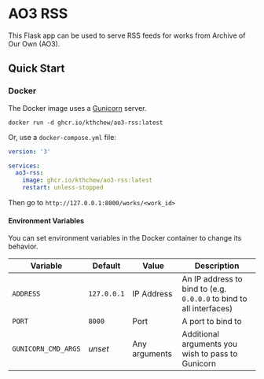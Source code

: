 # AO3 RSS

This Flask app can be used to serve RSS feeds for works from Archive of Our Own (AO3).

## Quick Start

### Docker

The Docker image uses a [Gunicorn](https://gunicorn.org/) server.

```shell
docker run -d ghcr.io/kthchew/ao3-rss:latest
```

Or, use a `docker-compose.yml` file:

```yaml
version: '3'

services:
  ao3-rss:
    image: ghcr.io/kthchew/ao3-rss:latest
    restart: unless-stopped
```

Then go to `http://127.0.0.1:8000/works/<work_id>`

#### Environment Variables

You can set environment variables in the Docker container to change its behavior.

| Variable            | Default     | Value         | Description                                                         |
| ------------------- | ----------- | ------------- | ------------------------------------------------------------------- |
| `ADDRESS`           | `127.0.0.1` | IP Address    | An IP address to bind to (e.g. `0.0.0.0` to bind to all interfaces) |
| `PORT`              | `8000`      | Port          | A port to bind to                                                   |
| `GUNICORN_CMD_ARGS` | *unset*     | Any arguments | Additional arguments you wish to pass to Gunicorn                   |